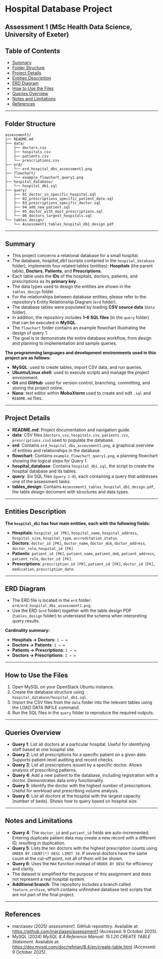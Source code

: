 
# Hospital Database Project 
## Assessment 1 (MSc Health Data Science, University of Exeter)



## Table of Contents  

- [Summary](#summary)  
- [Folder Structure](#folder-structure)  
- [Project Details](#project-details)  
- [Entities Description](#entities-description)  
- [ERD Diagram](#erd-diagram)  
- [How to Use the Files](#how-to-use-the-files)  
- [Queries Overview](#queries-overview)  
- [Notes and Limitations](#notes-and-limitations)  
- [References](#references)  

------------------------------------------------------------

## Folder Structure

```text
assessment1/
├── README.md
├── data/
│   ├── doctors.csv
│   ├── hospitals.csv
│   ├── patients.csv
│   └── prescriptions.csv
├── erd/
│   └── erd_hospital_dbs_assessment1.png
├── flowchart/
│   └── example_flowchart_query1.png
├── hospital_database/
│   └── hospital_db1.sql
├── query/
│   ├── 01_doctor_in_specific_hospital.sql
│   ├── 02_prescriptions_specific_patient_date.sql
│   ├── 03_prescriptions_specific_doctor.sql
│   ├── 04_add_new_patient.sql
│   ├── 05_doctor_with_most_prescriptions.sql
│   └── 06_doctors_largest_hospitals.sql
└── tables_design/
    └── Assessment1_tables_hospital_db1_design.pdf
```
------------------------------------------------------------

## Summary

- This project concerns a relational database for a small hospital.  
- The database, *hospital_db1* (scripts contained in the `hospital_database` folder), implements four related tables (entities): **Hospitals** (the parent table), **Doctors**, **Patients**, and **Prescriptions**.  
- Each table uses the **IDs** of the hospitals, doctors, patients, and prescriptions as its **primary key**.  
- The data types used to design the entities are shown in the `tables_design` folder.  
- For the relationships between database entities, please refer to the repository’s Entity Relationship Diagram (`erd` folder).  
- The database tables were populated by loading **CSV source data** (`data` folder).  
- In addition, the repository includes **1-6 SQL files** (in the `query` folder) that can be executed in **MySQL**.  
- The `flowchart` folder contains an example flowchart illustrating the design of query 1.  
- The goal is to demonstrate the entire database workflow, from design and planning to implementation and sample queries.  


 **The programming languages and development environments used in this project are as follows:**

- **MySQL**: used to create tables, import CSV data, and run queries.  
- **Ubuntu/Linux shell**: used to execute scripts and manage the project environment.  
- **Git** and **GitHub**: used for version control, branching, committing, and storing the project online.  
- **Nano**: text editor within **MobaXterm** used to create and edit `.sql` and `README.md` files.  

------------------------------------------------------------

## Project Details

- **README.md**: Project documentation and navigation guide.  
- **data**: CSV files (`doctors.csv`, `hospitals.csv`, `patients.csv`, `prescriptions.csv`) used to populate the database.  
- **erd**: Contains `erd_hospital_dbs_assessment1.png`, a graphical overview of entities and relationships in the database.  
- **flowchart**: Contains `example_flowchart_query1.png`, a planning flowchart showing the logical steps for Query 1.  
- **hospital_database**: Contains `hospital_db1.sql`, the script to create the hospital database and its tables.  
- **query**: Six SQL files (`query 1-6`), each containing a query that addresses one of the assessment tasks.  
- **tables_design**: Contains `Assessment1_tables_hospital_db1_design.pdf`, the table design document with structures and data types.  

------------------------------------------------------------

## Entities Description  

**The `hospital_db1` has four main entities, each with the following fields:**  

- **Hospitals**: `hospital_id [PK]`, `hospital_name`, `hospital_address`, `hospital_size`, `hospital_type`, `accreditation_status`.  
- **Doctors**: `doctor_id [PK]`, `doctor_name`, `doctor_dob`, `doctor_address`, `doctor_role`, `hospital_id [FK]`.  
- **Patients**: `patient_id [PK]`, `patient_name`, `patient_dob`, `patient_address`, `patient_role`, `doctor_id [FK]`.  
- **Prescriptions**: `prescription_id [PK]`, `patient_id [FK]`, `doctor_id [FK]`, `medication`, `prescription_date`.  

------------------------------------------------------------

## ERD Diagram  

- The ERD file is located in the `erd` folder: `erd/erd_hospital_dbs_assessment1.png`.  
- Use the ERD (`erd` folder) together with the table design PDF (`tables_design` folder) to understand the schema when interpreting query results.  

**Cardinality summary:**  
- **Hospitals → Doctors**: `1 → ∞`  
- **Doctors → Patients**: `1 → ∞`  
- **Patients → Prescriptions**: `1 → ∞`  
- **Doctors → Prescriptions**: `1 → ∞`  

------------------------------------------------------------

## How to Use the Files  

1. Open MySQL on your OpenStack Ubuntu instance.  
2. Create the database structure using `hospital_database/hospital_db1.sql`.  
3. Import the CSV files from the `data` folder into the relevant tables using the LOAD DATA INFILE command.  
4. Run the SQL files in the `query` folder to reproduce the required outputs.  

------------------------------------------------------------

## Queries Overview  

- **Query 1**: List all doctors at a particular hospital. Useful for identifying staff based at one hospital site.  
- **Query 2**: List all prescriptions for a specific patient on a given date. Supports patient-level auditing and record checks.  
- **Query 3**: List all prescriptions issued by a specific doctor. Allows analysis of prescribing patterns.  
- **Query 4**: Add a new patient to the database, including registration with a doctor. Demonstrates data entry functionality.  
- **Query 5**: Identify the doctor with the highest number of prescriptions. Useful for workload and prescribing volume analysis.  
- **Query 6**: List all doctors at the hospital with the largest capacity (number of beds). Shows how to query based on hospital size.  

------------------------------------------------------------

## Notes and Limitations  

- **Query 4**: The `doctor_id` and `patient_id` fields are auto-incremented. Entering duplicate patient data may create a new record with a different ID, resulting in duplication.  
- **Query 5**: Lists the ten doctors with the highest prescription counts using `ORDER BY COUNT(*) DESC LIMIT 10`. If several doctors have the same count at the cut-off point, not all of them will be shown.  
- **Query 6**: Uses the `MAX` function instead of `ORDER BY DESC` for efficiency and clarity.  
- The dataset is simplified for the purpose of this assignment and does not represent a real hospital system.  
- **Additional branch**: The repository includes a branch called `feature_archive`, which contains unfinished database test scripts that are not part of the final project.  

------------------------------------------------------------

## References  

- marziasev (2025) *assessment1*. GitHub repository. Available at: https://github.com/marziasev/assessment1 (Accessed: 9 October 2025).  
- MySQL (2024) *MySQL 8.4 Reference Manual: 15.1.20 CREATE TABLE Statement*. Available at: https://dev.mysql.com/doc/refman/8.4/en/create-table.html (Accessed: 9 October 2025).  



